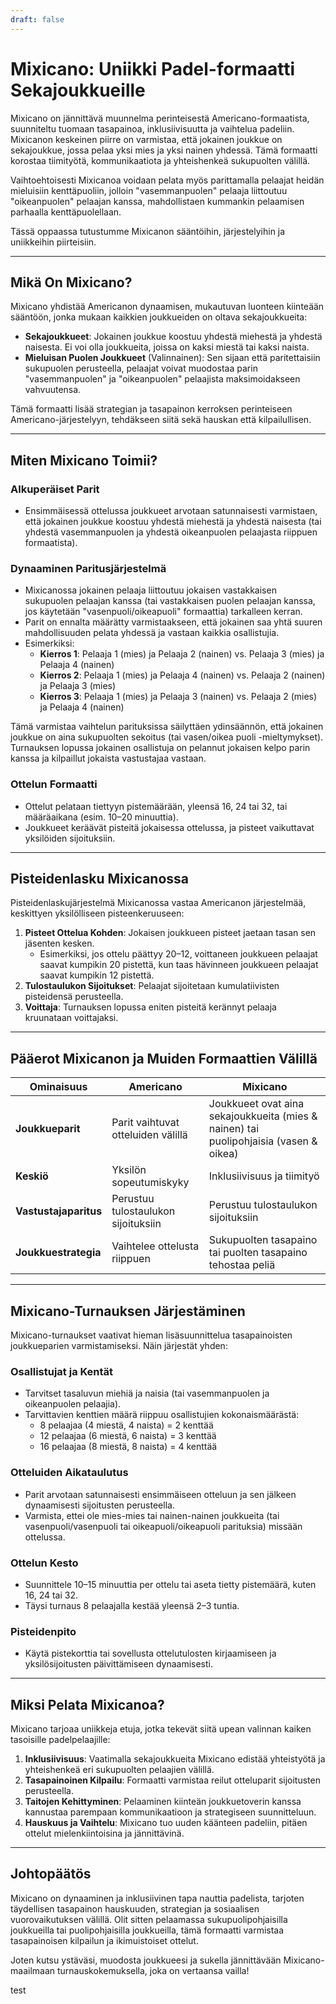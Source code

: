 ```yaml
---
draft: false
---
```

# Mixicano: Uniikki Padel-formaatti Sekajoukkueille

Mixicano on jännittävä muunnelma perinteisestä Americano-formaatista, suunniteltu tuomaan tasapainoa, inklusiivisuutta ja vaihtelua padeliin. Mixicanon keskeinen piirre on varmistaa, että jokainen joukkue on sekajoukkue, jossa pelaa yksi mies ja yksi nainen yhdessä. Tämä formaatti korostaa tiimityötä, kommunikaatiota ja yhteishenkeä sukupuolten välillä.

Vaihtoehtoisesti Mixicanoa voidaan pelata myös parittamalla pelaajat heidän mieluisiin kenttäpuoliin, jolloin "vasemmanpuolen" pelaaja liittoutuu "oikeanpuolen" pelaajan kanssa, mahdollistaen kummankin pelaamisen parhaalla kenttäpuolellaan.

Tässä oppaassa tutustumme Mixicanon sääntöihin, järjestelyihin ja uniikkeihin piirteisiin.

---

## **Mikä On Mixicano?**

Mixicano yhdistää Americanon dynaamisen, mukautuvan luonteen kiinteään sääntöön, jonka mukaan kaikkien joukkueiden on oltava sekajoukkueita:
- **Sekajoukkueet**: Jokainen joukkue koostuu yhdestä miehestä ja yhdestä naisesta. Ei voi olla joukkueita, joissa on kaksi miestä tai kaksi naista.
- **Mieluisan Puolen Joukkueet** (Valinnainen): Sen sijaan että paritettaisiin sukupuolen perusteella, pelaajat voivat muodostaa parin "vasemmanpuolen" ja "oikeanpuolen" pelaajista maksimoidakseen vahvuutensa.

Tämä formaatti lisää strategian ja tasapainon kerroksen perinteiseen Americano-järjestelyyn, tehdäkseen siitä sekä hauskan että kilpailullisen.

---

## **Miten Mixicano Toimii?**

### **Alkuperäiset Parit**
- Ensimmäisessä ottelussa joukkueet arvotaan satunnaisesti varmistaen, että jokainen joukkue koostuu yhdestä miehestä ja yhdestä naisesta (tai yhdestä vasemmanpuolen ja yhdestä oikeanpuolen pelaajasta riippuen formaatista).

### **Dynaaminen Paritusjärjestelmä**
- Mixicanossa jokainen pelaaja liittoutuu jokaisen vastakkaisen sukupuolen pelaajan kanssa (tai vastakkaisen puolen pelaajan kanssa, jos käytetään "vasenpuoli/oikeapuoli" formaattia) tarkalleen kerran.
- Parit on ennalta määrätty varmistaakseen, että jokainen saa yhtä suuren mahdollisuuden pelata yhdessä ja vastaan kaikkia osallistujia.
- Esimerkiksi:
  - **Kierros 1**: Pelaaja 1 (mies) ja Pelaaja 2 (nainen) vs. Pelaaja 3 (mies) ja Pelaaja 4 (nainen)
  - **Kierros 2**: Pelaaja 1 (mies) ja Pelaaja 4 (nainen) vs. Pelaaja 2 (nainen) ja Pelaaja 3 (mies)
  - **Kierros 3**: Pelaaja 1 (mies) ja Pelaaja 3 (nainen) vs. Pelaaja 2 (mies) ja Pelaaja 4 (nainen)

Tämä varmistaa vaihtelun parituksissa säilyttäen ydinsäännön, että jokainen joukkue on aina sukupuolten sekoitus (tai vasen/oikea puoli -mieltymykset). Turnauksen lopussa jokainen osallistuja on pelannut jokaisen kelpo parin kanssa ja kilpaillut jokaista vastustajaa vastaan.

### **Ottelun Formaatti**
- Ottelut pelataan tiettyyn pistemäärään, yleensä 16, 24 tai 32, tai määräaikana (esim. 10–20 minuuttia).
- Joukkueet keräävät pisteitä jokaisessa ottelussa, ja pisteet vaikuttavat yksilöiden sijoituksiin.

---

## **Pisteidenlasku Mixicanossa**

Pisteidenlaskujärjestelmä Mixicanossa vastaa Americanon järjestelmää, keskittyen yksilölliseen pisteenkeruuseen:

1. **Pisteet Ottelua Kohden**: Jokaisen joukkueen pisteet jaetaan tasan sen jäsenten kesken.
   - Esimerkiksi, jos ottelu päättyy 20–12, voittaneen joukkueen pelaajat saavat kumpikin 20 pistettä, kun taas hävinneen joukkueen pelaajat saavat kumpikin 12 pistettä.
2. **Tulostaulukon Sijoitukset**: Pelaajat sijoitetaan kumulatiivisten pisteidensä perusteella.
3. **Voittaja**: Turnauksen lopussa eniten pisteitä kerännyt pelaaja kruunataan voittajaksi.

---

## **Pääerot Mixicanon ja Muiden Formaattien Välillä**

| **Ominaisuus**            | **Americano**                                  | **Mixicano**                                    |
|---------------------------|-----------------------------------------------|------------------------------------------------|
| **Joukkueparit**          | Parit vaihtuvat otteluiden välillä            | Joukkueet ovat aina sekajoukkueita (mies & nainen) tai puolipohjaisia (vasen & oikea) |
| **Keskiö**                | Yksilön sopeutumiskyky                        | Inklusiivisuus ja tiimityö                      |
| **Vastustajaparitus**     | Perustuu tulostaulukon sijoituksiin           | Perustuu tulostaulukon sijoituksiin             |
| **Joukkuestrategia**      | Vaihtelee ottelusta riippuen                  | Sukupuolten tasapaino tai puolten tasapaino tehostaa peliä |

---

## **Mixicano-Turnauksen Järjestäminen**

Mixicano-turnaukset vaativat hieman lisäsuunnittelua tasapainoisten joukkueparien varmistamiseksi. Näin järjestät yhden:

### **Osallistujat ja Kentät**
- Tarvitset tasaluvun miehiä ja naisia (tai vasemmanpuolen ja oikeanpuolen pelaajia).
- Tarvittavien kenttien määrä riippuu osallistujien kokonaismäärästä:
  - 8 pelaajaa (4 miestä, 4 naista) = 2 kenttää
  - 12 pelaajaa (6 miestä, 6 naista) = 3 kenttää
  - 16 pelaajaa (8 miestä, 8 naista) = 4 kenttää

### **Otteluiden Aikataulutus**
- Parit arvotaan satunnaisesti ensimmäiseen otteluun ja sen jälkeen dynaamisesti sijoitusten perusteella.
- Varmista, ettei ole mies-mies tai nainen-nainen joukkueita (tai vasenpuoli/vasenpuoli tai oikeapuoli/oikeapuoli parituksia) missään ottelussa.

### **Ottelun Kesto**
- Suunnittele 10–15 minuuttia per ottelu tai aseta tietty pistemäärä, kuten 16, 24 tai 32.
- Täysi turnaus 8 pelaajalla kestää yleensä 2–3 tuntia.

### **Pisteidenpito**
- Käytä pistekorttia tai sovellusta ottelutulosten kirjaamiseen ja yksilösijoitusten päivittämiseen dynaamisesti.

---

## **Miksi Pelata Mixicanoa?**

Mixicano tarjoaa uniikkeja etuja, jotka tekevät siitä upean valinnan kaiken tasoisille padelpelaajille:

1. **Inklusiivisuus**: Vaatimalla sekajoukkueita Mixicano edistää yhteistyötä ja yhteishenkeä eri sukupuolten pelaajien välillä.
2. **Tasapainoinen Kilpailu**: Formaatti varmistaa reilut otteluparit sijoitusten perusteella.
3. **Taitojen Kehittyminen**: Pelaaminen kiinteän joukkuetoverin kanssa kannustaa parempaan kommunikaatioon ja strategiseen suunnitteluun.
4. **Hauskuus ja Vaihtelu**: Mixicano tuo uuden käänteen padeliin, pitäen ottelut mielenkiintoisina ja jännittävinä.

---

## **Johtopäätös**

Mixicano on dynaaminen ja inklusiivinen tapa nauttia padelista, tarjoten täydellisen tasapainon hauskuuden, strategian ja sosiaalisen vuorovaikutuksen välillä. Olit sitten pelaamassa sukupuolipohjaisilla joukkueilla tai puolipohjaisilla joukkueilla, tämä formaatti varmistaa tasapainoisen kilpailun ja ikimuistoiset ottelut.

Joten kutsu ystäväsi, muodosta joukkueesi ja sukella jännittävään Mixicano-maailmaan turnauskokemuksella, joka on vertaansa vailla!

test